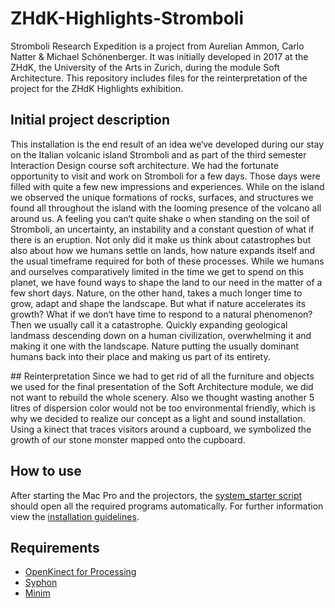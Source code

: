 # ZHdK-Highlights-Stromboli
Stromboli Research Expedition is a project from Aurelian Ammon, Carlo Natter & Michael Schönenberger. It was initially developed in 2017 at the ZHdK, the University of the Arts in Zurich, during the module Soft Architecture. This repository includes files for the reinterpretation of the project for the ZHdK Highlights exhibition.

## Initial project description
This installation is the end result of an idea we‘ve developed during our stay on the Italian volcanic island Stromboli and as part of the third semester Interaction Design course soft architecture. We had the fortunate opportunity to visit and work on Stromboli for a few days. Those days were filled with quite a few new impressions and experiences.
While on the island we observed the unique formations of rocks, surfaces, and structures we found all throughout the island with the looming presence of the volcano all around us. A feeling you can‘t quite shake o  when standing on the soil of Stromboli, an uncertainty, an instability and a constant question of what if there is an eruption.
Not only did it make us think about catastrophes but also about how we humans settle on lands, how nature expands itself and the usual timeframe required for both of these processes. While we humans and ourselves comparatively limited in the time we get to spend on this planet, we have found ways to shape the land to our need in the matter of a few short days. Nature, on the other hand, takes a much longer time to grow, adapt and shape the landscape. But what if nature accelerates its growth? What if we don‘t have time to respond to a natural phenomenon? Then we usually call it a catastrophe.
Quickly expanding geological landmass descending down on a human civilization, overwhelming it and making it one with the landscape. Nature putting the usually dominant humans back into their place and making us part of its entirety.

## Reinterpretation
Since we had to get rid of all the furniture and objects we used for the final presentation of the Soft Architecture module, we did not want to rebuild the whole scenery. Also we thought wasting another 5 litres of dispersion color would not be too environmental friendly, which is why we decided to realize our concept as a light and sound installation. 
Using a kinect that traces visitors around a cupboard, we symbolized the growth of our stone monster mapped onto the cupboard.

## How to use
After starting the Mac Pro and the projectors, the [system_starter script](system_starter.scpt) should open all the required programs automatically. For further information view the [installation guidelines](stromboli_research_expedition_installation_guidelines.pdf).

## Requirements
- [OpenKinect for Processing](https://github.com/shiffman/OpenKinect-for-Processing)
- [Syphon](https://github.com/Syphon)
- [Minim](https://github.com/ddf/Minim)